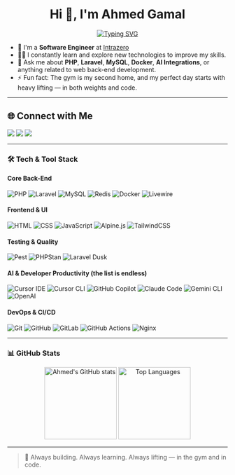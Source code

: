 <h1 align="center">
  Hi 👋, I'm Ahmed Gamal
</h1>

<!-- Typing SVG -->
<p align="center">
  <a href="https://github.com/DenverCoder1/readme-typing-svg">
    <img src="https://readme-typing-svg.herokuapp.com/?lines=Back-End%20Web%20Developer;AI%20Enhanced%20Engineer;Always%20learning%20new%20things&font=Fira%20Code&center=true&width=500&height=45&color=f75c7e&vCenter=true&size=22" alt="Typing SVG">
  </a>
</p>

- 🏢 I'm a **Software Engineer** at [Intrazero](https://www.intrazero.com/)
- 👨‍💻 I constantly learn and explore new technologies to improve my skills.
- 💬 Ask me about **PHP**, **Laravel**, **MySQL**, **Docker**, **AI Integrations**, or anything related to web back-end development.
- ⚡ Fun fact: The gym is my second home, and my perfect day starts with heavy lifting — in both weights and code.

---

## 🌐 Connect with Me

<p align="left">
  <a href="https://www.linkedin.com/in/ahmed~gamal" target="_blank" rel="noopener noreferrer"><img src="https://img.shields.io/badge/-Ahmed%20Gamal-0077B5?style=for-the-badge&logo=Linkedin&logoColor=white"/></a>
  <a href="mailto:ahmedgamal.aa425@gmail.com" target="_blank" rel="noopener noreferrer"><img src="https://img.shields.io/badge/-Email-D14836?style=for-the-badge&logo=gmail&logoColor=white"/></a>
  <a href="https://github.com/AHMED-GAMAL-AG" target="_blank" rel="noopener noreferrer"><img src="https://img.shields.io/badge/-GitHub-181717?style=for-the-badge&logo=github&logoColor=white"/></a>
</p>


---

### 🛠 Tech & Tool Stack

#### **Core Back-End**
![PHP](https://img.shields.io/badge/-PHP-05122A?style=flat&logo=php)
![Laravel](https://img.shields.io/badge/-Laravel-05122A?style=flat&logo=laravel)
![MySQL](https://img.shields.io/badge/-MySQL-05122A?style=flat&logo=mysql)
![Redis](https://img.shields.io/badge/-Redis-05122A?style=flat&logo=redis)
![Docker](https://img.shields.io/badge/-Docker-05122A?style=flat&logo=docker)
![Livewire](https://img.shields.io/badge/-Livewire-05122A?style=flat&logo=livewire)

#### **Frontend & UI**
![HTML](https://img.shields.io/badge/-HTML5-05122A?style=flat&logo=html5)
![CSS](https://img.shields.io/badge/-CSS-05122A?style=flat&logo=css)
![JavaScript](https://img.shields.io/badge/-JavaScript-05122A?style=flat&logo=javascript)
![Alpine.js](https://img.shields.io/badge/-Alpine.js-05122A?style=flat&logo=alpinedotjs)
![TailwindCSS](https://img.shields.io/badge/-TailwindCSS-05122A?style=flat&logo=tailwindcss)

#### **Testing & Quality**
![Pest](https://img.shields.io/badge/-Pest-05122A?style=flat&logo=pestphp)
![PHPStan](https://img.shields.io/badge/-PHPStan-05122A?style=flat&logo=php)
![Laravel Dusk](https://img.shields.io/badge/-Laravel%20Dusk-05122A?style=flat&logo=laravel)

#### **AI & Developer Productivity (the list is endless)**
![Cursor IDE](https://img.shields.io/badge/-Cursor%20IDE-05122A?style=flat&logo=cursor)
![Cursor CLI](https://img.shields.io/badge/-Cursor%20CLI%20Agents-05122A?style=flat&logo=ai)
![GitHub Copilot](https://img.shields.io/badge/-GitHub%20Copilot-05122A?style=flat&logo=github)
![Claude Code](https://img.shields.io/badge/-Claude%20Code-05122A?style=flat&logo=anthropic)
![Gemini CLI](https://img.shields.io/badge/-Gemini%20CLI-05122A?style=flat&logo=googlegemini)
![OpenAI](https://img.shields.io/badge/-OpenAI-05122A?style=flat&logo=openai)

#### **DevOps & CI/CD**
![Git](https://img.shields.io/badge/-Git-05122A?style=flat&logo=git)
![GitHub](https://img.shields.io/badge/-GitHub-05122A?style=flat&logo=github)
![GitLab](https://img.shields.io/badge/-GitLab-05122A?style=flat&logo=gitlab)
![GitHub Actions](https://img.shields.io/badge/-GitHub%20Actions-05122A?style=flat&logo=githubactions)
![Nginx](https://img.shields.io/badge/-Nginx-05122A?style=flat&logo=nginx)

---

### 📊 GitHub Stats

<p align="center">
  <img
    height="165"
    src="https://github-readme-stats.vercel.app/api?username=AHMED-GAMAL-AG&show_icons=true&rank_icon=github&include_all_commits=true&count_private=true&theme=tokyonight&hide_border=true&cache_seconds=7200"
    alt="Ahmed's GitHub stats"
  />
  <img
    height="165"
    src="https://github-readme-stats.vercel.app/api/top-langs/?username=AHMED-GAMAL-AG&layout=compact&langs_count=8&theme=tokyonight&hide_border=true&cache_seconds=7200"
    alt="Top Languages"
  />
</p>

<!-- Optional: pin a couple of highlight repos (replace names) -->
<!--
<p align="center">
  <a href="https://github.com/AHMED-GAMAL-AG/REPO_ONE">
    <img src="https://github-readme-stats.vercel.app/api/pin/?username=AHMED-GAMAL-AG&repo=REPO_ONE&theme=tokyonight&hide_border=true" alt="Repo One"/>
  </a>
  <a href="https://github.com/AHMED-GAMAL-AG/REPO_TWO">
    <img src="https://github-readme-stats.vercel.app/api/pin/?username=AHMED-GAMAL-AG&repo=REPO_TWO&theme=tokyonight&hide_border=true" alt="Repo Two"/>
  </a>
</p>
-->

---

> 🚀 Always building. Always learning. Always lifting — in the gym and in code.
